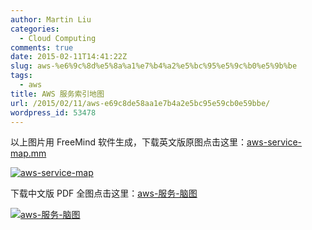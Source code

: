```yaml
---
author: Martin Liu
categories:
  - Cloud Computing
comments: true
date: 2015-02-11T14:41:22Z
slug: aws-%e6%9c%8d%e5%8a%a1%e7%b4%a2%e5%bc%95%e5%9c%b0%e5%9b%be
tags:
  - aws
title: AWS 服务索引地图
url: /2015/02/11/aws-e69c8de58aa1e7b4a2e5bc95e59cb0e59bbe/
wordpress_id: 53478
---
```


以上图片用 FreeMind 软件生成，下载英文版原图点击这里：[aws-service-map.mm](http://7bv9gn.com1.z0.glb.clouddn.com/wp-content/uploads/2015/02/aws-service-map.mm_.zip)

[![aws-service-map](http://7bv9gn.com1.z0.glb.clouddn.com/wp-content/uploads/2015/02/aws-service-map-1024x710.jpeg)](http://7bv9gn.com1.z0.glb.clouddn.com/wp-content/uploads/2015/02/aws-service-map.jpeg)

下载中文版 PDF 全图点击这里：[aws-服务-脑图](http://7bv9gn.com1.z0.glb.clouddn.com/wp-content/uploads/2015/02/aws-服务-脑图.pdf)

[![aws-服务-脑图](http://7bv9gn.com1.z0.glb.clouddn.com/wp-content/uploads/2015/02/aws-服务-脑图-1024x446.jpeg)](http://7bv9gn.com1.z0.glb.clouddn.com/wp-content/uploads/2015/02/aws-服务-脑图.jpeg)
